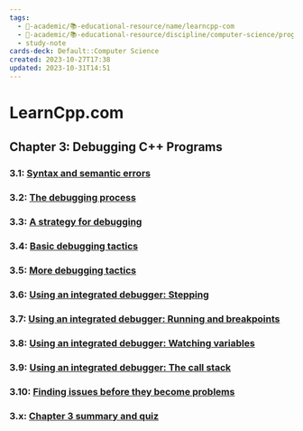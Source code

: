```yaml
---
tags:
  - 🔴-academic/📚-educational-resource/name/learncpp-com
  - 🔴-academic/📚-educational-resource/discipline/computer-science/programming-language/cpp
  - study-note
cards-deck: Default::Computer Science
created: 2023-10-27T17:38
updated: 2023-10-31T14:51
---
```


# LearnCpp.com

## Chapter 3꞉ Debugging C++ Programs

### 3.1: [Syntax and semantic errors](https://www.learncpp.com/cpp-tutorial/syntax-and-semantic-errors/)

### 3.2: [The debugging process](https://www.learncpp.com/cpp-tutorial/the-debugging-process/)

### 3.3: [A strategy for debugging](https://www.learncpp.com/cpp-tutorial/a-strategy-for-debugging/)

### 3.4: [Basic debugging tactics](https://www.learncpp.com/cpp-tutorial/basic-debugging-tactics/)

### 3.5: [More debugging tactics](https://www.learncpp.com/cpp-tutorial/more-debugging-tactics/)

### 3.6: [Using an integrated debugger: Stepping](https://www.learncpp.com/cpp-tutorial/using-an-integrated-debugger-stepping/)

### 3.7: [Using an integrated debugger: Running and breakpoints](https://www.learncpp.com/cpp-tutorial/using-an-integrated-debugger-running-and-breakpoints/)

### 3.8: [Using an integrated debugger: Watching variables](https://www.learncpp.com/cpp-tutorial/using-an-integrated-debugger-watching-variables/)

### 3.9: [Using an integrated debugger: The call stack](https://www.learncpp.com/cpp-tutorial/using-an-integrated-debugger-the-call-stack/)

### 3.10: [Finding issues before they become problems](https://www.learncpp.com/cpp-tutorial/finding-issues-before-they-become-problems/)

### 3.x: [Chapter 3 summary and quiz](https://www.learncpp.com/cpp-tutorial/chapter-3-summary-and-quiz/)



